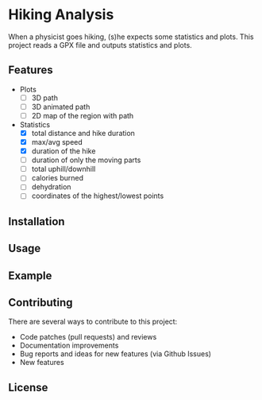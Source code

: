 # Hiking Analysis

When a physicist goes hiking, (s)he expects some statistics and plots. This
project reads a GPX file and outputs statistics and plots.

## Features

- Plots
  - [ ] 3D path
  - [ ] 3D animated path
  - [ ] 2D map of the region with path
- Statistics
  - [x] total distance and hike duration
  - [x] max/avg speed
  - [x] duration of the hike
  - [ ] duration of only the moving parts
  - [ ] total uphill/downhill
  - [ ] calories burned
  - [ ] dehydration
  - [ ] coordinates of the highest/lowest points

## Installation

## Usage

## Example

## Contributing

There are several ways to contribute to this project:

- Code patches (pull requests) and reviews
- Documentation improvements
- Bug reports and ideas for new features (via Github Issues)
- New features

## License
